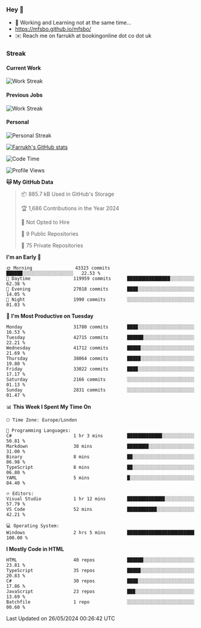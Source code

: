 ### Hey 👋

- 🏃 Working and Learning not at the same time...
- https://mfsbo.github.io/mfsbo/
- ✉️ Reach me on farrukh at bookingonline dot co dot uk

### Streak
#### Current Work
![Work Streak](https://streak-stats.demolab.com/?user=mfsbo)
#### Previous Jobs
![Work Streak](https://streak-stats.demolab.com/?user=farrukhcw)
#### Personal
![Personal Streak](https://streak-stats.demolab.com/?user=farrukhsubhani)

[![Farrukh's GitHub stats](https://github-readme-stats.vercel.app/api?username=mfsbo&hide=stars&count_private=true)](https://github.com/mfsbo/)

<!--START_SECTION:waka-->
![Code Time](http://img.shields.io/badge/Code%20Time-628%20hrs%204%20mins-blue)

![Profile Views](http://img.shields.io/badge/Profile%20Views-5-blue)

**🐱 My GitHub Data** 

> 📦 885.7 kB Used in GitHub's Storage 
 > 
> 🏆 1,686 Contributions in the Year 2024
 > 
> 🚫 Not Opted to Hire
 > 
> 📜 9 Public Repositories 
 > 
> 🔑 75 Private Repositories 
 > 
**I'm an Early 🐤** 

```text
🌞 Morning                43323 commits       ██████░░░░░░░░░░░░░░░░░░░   22.53 % 
🌆 Daytime                119959 commits      ████████████████░░░░░░░░░   62.38 % 
🌃 Evening                27018 commits       ████░░░░░░░░░░░░░░░░░░░░░   14.05 % 
🌙 Night                  1990 commits        ░░░░░░░░░░░░░░░░░░░░░░░░░   01.03 % 
```
📅 **I'm Most Productive on Tuesday** 

```text
Monday                   31780 commits       ████░░░░░░░░░░░░░░░░░░░░░   16.53 % 
Tuesday                  42715 commits       ██████░░░░░░░░░░░░░░░░░░░   22.21 % 
Wednesday                41712 commits       █████░░░░░░░░░░░░░░░░░░░░   21.69 % 
Thursday                 38064 commits       █████░░░░░░░░░░░░░░░░░░░░   19.80 % 
Friday                   33022 commits       ████░░░░░░░░░░░░░░░░░░░░░   17.17 % 
Saturday                 2166 commits        ░░░░░░░░░░░░░░░░░░░░░░░░░   01.13 % 
Sunday                   2831 commits        ░░░░░░░░░░░░░░░░░░░░░░░░░   01.47 % 
```


📊 **This Week I Spent My Time On** 

```text
🕑︎ Time Zone: Europe/London

💬 Programming Languages: 
C#                       1 hr 3 mins         █████████████░░░░░░░░░░░░   50.81 % 
Markdown                 38 mins             ████████░░░░░░░░░░░░░░░░░   31.00 % 
Binary                   8 mins              ██░░░░░░░░░░░░░░░░░░░░░░░   06.98 % 
TypeScript               8 mins              ██░░░░░░░░░░░░░░░░░░░░░░░   06.80 % 
YAML                     5 mins              █░░░░░░░░░░░░░░░░░░░░░░░░   04.40 % 

🔥 Editors: 
Visual Studio            1 hr 12 mins        ██████████████░░░░░░░░░░░   57.79 % 
VS Code                  52 mins             ███████████░░░░░░░░░░░░░░   42.21 % 

💻 Operating System: 
Windows                  2 hrs 5 mins        █████████████████████████   100.00 % 
```

**I Mostly Code in HTML** 

```text
HTML                     40 repos            ██████░░░░░░░░░░░░░░░░░░░   23.81 % 
TypeScript               35 repos            █████░░░░░░░░░░░░░░░░░░░░   20.83 % 
C#                       30 repos            ████░░░░░░░░░░░░░░░░░░░░░   17.86 % 
JavaScript               23 repos            ███░░░░░░░░░░░░░░░░░░░░░░   13.69 % 
Batchfile                1 repo              ░░░░░░░░░░░░░░░░░░░░░░░░░   00.60 % 
```




 Last Updated on 26/05/2024 00:26:42 UTC
<!--END_SECTION:waka-->
<!--
**mfsbo/mfsbo** is a ✨ _special_ ✨ repository because its `README.md` (this file) appears on your GitHub profile.

Here are some ideas to get you started:

- 🔭 I’m currently working on ...
- 🌱 I’m currently learning ...
- 👯 I’m looking to collaborate on ...
- 🤔 I’m looking for help with ...
- 💬 Ask me about ...
- 📫 How to reach me: ...
- 😄 Pronouns: ...
- ⚡ Fun fact: ...
-->
